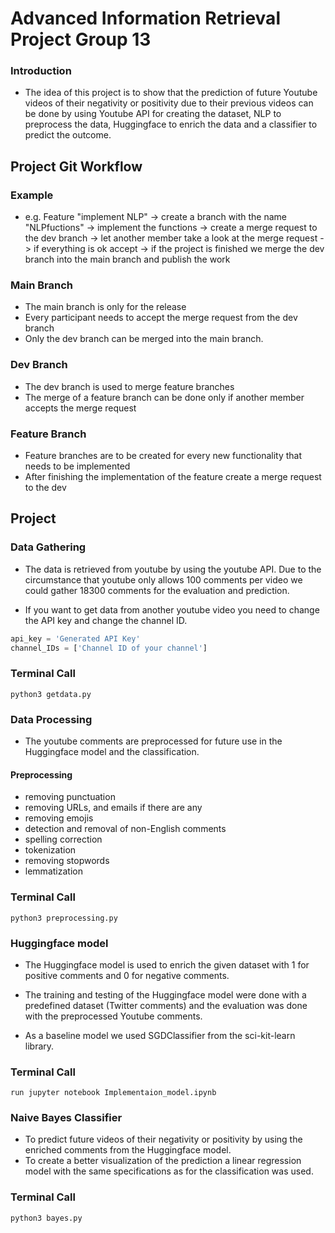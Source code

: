# Advanced Information Retrieval Project Group 13

### Introduction

- The idea of this project is to show that the prediction of future Youtube videos of their negativity or positivity due to their previous videos can be done by using Youtube API for creating the dataset, NLP to preprocess the data, Huggingface to enrich the data and a classifier to predict the outcome.

## Project Git Workflow

### Example
- e.g. Feature "implement NLP" -> create a branch with the name "NLPfuctions" -> implement the functions -> create a merge request to the dev branch
-> let another member take a look at the merge request -> if everything is ok accept -> if the project is finished we merge the dev branch into the main branch and publish the work

### Main Branch
- The main branch is only for the release
- Every participant needs to accept the merge request from the dev branch
- Only the dev branch can be merged into the main branch.

### Dev Branch
- The dev branch is used to merge feature branches
- The merge of a feature branch can be done only if another member accepts the merge request

### Feature Branch
- Feature branches are to be created for every new functionality that needs to be implemented
- After finishing the implementation of the feature create a merge request to the dev

## Project

### Data Gathering

- The data is retrieved from youtube by using the youtube API. Due to the circumstance that youtube only allows 100 comments per video we could gather 18300 comments for the evaluation and prediction.

- If you want to get data from another youtube video you need to change the API key and change the channel ID.

```python
api_key = 'Generated API Key'
channel_IDs = ['Channel ID of your channel']
```

### Terminal Call

```
python3 getdata.py
```

### Data Processing

- The youtube comments are preprocessed for future use in the Huggingface model and the classification.

#### Preprocessing
- removing punctuation
- removing URLs, and emails if there are any
- removing emojis
- detection and removal of non-English comments
- spelling correction
- tokenization
- removing stopwords
- lemmatization

### Terminal Call
```
python3 preprocessing.py
```

### Huggingface model

- The Huggingface model is used to enrich the given dataset with 1 for positive comments and 0 for negative comments.

- The training and testing of the Huggingface model were done with a predefined dataset (Twitter comments) and the evaluation was done with the preprocessed Youtube comments.

- As a baseline model we used SGDClassifier from the sci-kit-learn library.

### Terminal Call
```
run jupyter notebook Implementaion_model.ipynb
```

### Naive Bayes Classifier

- To predict future videos of their negativity or positivity by using the enriched comments from the Huggingface model.
- To create a better visualization of the prediction a linear regression model with the same specifications as for the classification was used.

### Terminal Call
```
python3 bayes.py
```